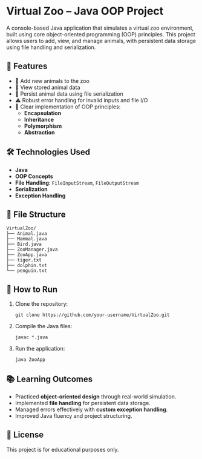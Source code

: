 
# Virtual Zoo – Java OOP Project

A console-based Java application that simulates a virtual zoo environment, built using core object-oriented programming (OOP) principles. This project allows users to add, view, and manage animals, with persistent data storage using file handling and serialization.

## 🚀 Features

- 🦁 Add new animals to the zoo
- 📄 View stored animal data
- 💾 Persist animal data using file serialization
- ⚠️ Robust error handling for invalid inputs and file I/O
- 🧱 Clear implementation of OOP principles:
  - **Encapsulation**
  - **Inheritance**
  - **Polymorphism**
  - **Abstraction**

## 🛠️ Technologies Used

- **Java**
- **OOP Concepts**
- **File Handling**: `FileInputStream`, `FileOutputStream`
- **Serialization**
- **Exception Handling**

## 📂 File Structure

```
VirtualZoo/
├── Animal.java
├── Mammal.java
├── Bird.java
├── ZooManager.java
├── ZooApp.java
├── tiger.txt
├── dolphin.txt
└── penguin.txt
```

## 📌 How to Run

1. Clone the repository:
   ```
   git clone https://github.com/your-username/VirtualZoo.git
   ```

2. Compile the Java files:
   ```
   javac *.java
   ```

3. Run the application:
   ```
   java ZooApp
   ```

## 📚 Learning Outcomes

- Practiced **object-oriented design** through real-world simulation.
- Implemented **file handling** for persistent data storage.
- Managed errors effectively with **custom exception handling**.
- Improved Java fluency and project structuring.

## 📄 License

This project is for educational purposes only.
